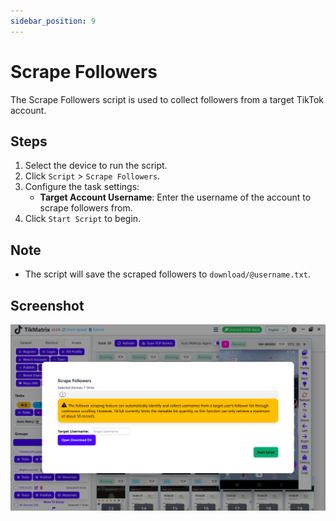 ```yaml
---
sidebar_position: 9
---
```


# Scrape Followers

The Scrape Followers script is used to collect followers from a target TikTok account.

## Steps

1. Select the device to run the script.
2. Click `Script` > `Scrape Followers`.
3. Configure the task settings:
    - **Target Account Username**: Enter the username of the account to scrape followers from.
4. Click `Start Script` to begin.

## Note

- The script will save the scraped followers to `download/@username.txt`.

## Screenshot

![Scrape Followers](../img/scrape-followers.png)
